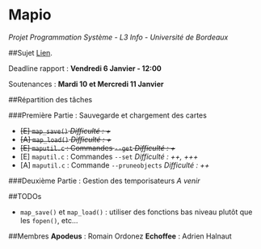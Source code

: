 # Mapio
_Projet Programmation Système - L3 Info - Université de Bordeaux_

##Sujet
[Lien](http://dept-info.labri.fr/ENSEIGNEMENT/prs/feuilles-de-td/projet.pdf).

Deadline rapport : **Vendredi 6 Janvier - 12:00**

Soutenances : **Mardi 10 et Mercredi 11 Janvier**

##Répartition des tâches

###Première Partie : Sauvegarde et chargement des cartes
- ~~[E] `map_save()` *Difficulté : +*~~
- ~~[A] `map_load()` *Difficulté : +*~~
- ~~[E] `maputil.c` : Commandes `--get` *Difficulté : +*~~
- [E] `maputil.c` : Commandes `--set` *Difficulté : ++, +++*
- [A] `maputil.c` : Commande `--pruneobjects` *Difficulté : ++*

###Deuxième Partie : Gestion des temporisateurs
*A venir*

##TODOs
- `map_save()` et `map_load()` : utiliser des fonctions bas niveau plutôt que les `fopen()`, etc...

##Membres
**Apodeus** : Romain Ordonez
**Echoffee** : Adrien Halnaut
